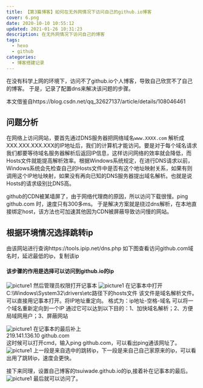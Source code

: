 ```yaml
---
title: 【第3篇博客】如何在无外网情况下访问自己的github.io博客
cover: 6.png
date: 2020-10-10 10:55:12
updated: 2021-01-26 10:31:23
description: 在无外网情况下访问自己的博客
tags: 
  - hexo
  - github
categories: 
  - 博客搭建记录
---
```


在没有科学上网的环境下，访问不了github.io个人博客，导致自己欣赏不了自己的博客。
于是，记录了配置dns来解决该问题的步骤。

本文借鉴自https://blog.csdn.net/qq_32627137/article/details/108046461

## 问题分析
在网络上访问网站，要首先通过DNS服务器把网络域名`www.XXXX.com` 解析成XXX.XXX.XXX.XXX的IP地址后，我们的计算机才能访问。要是对于每个域名请求我们都要等待域名服务器解析后返回IP信息，这样访问网络的效率就会降低，而Hosts文件就能提高解析效率。根据Windows系统规定，在进行DNS请求以前，Windows系统会先检查自己的Hosts文件中是否有这个地址映射关系，如果有则调用这个IP地址映射，如果没有再向已知的DNS服务器提出域名解析。也就是说Hosts的请求级别比DNS高。 

github的CDN被某墙屏了，由于网络代理商的原因，所以访问下载很慢。ping github.com 时，速度只有300多ms。
于是解决方案就是绕过dns解析，在本地直接绑定host，该方法也可加速其他因为CDN被屏蔽导致访问慢的网站。

## 根据环境情况选择跳转ip

由该网站进行查询https://tools.ipip.net/dns.php
如下图查看访问github.com域名时，延迟最低的ip，复制该ip
#### 该步骤的作用是选择可以访问到github.io的ip
![picture1](1.png)
然后管理员权限打开记事本
![picture1](2.png)
在记事本中打开C:\Windows\System32\drivers\etc路径下的hosts文件
该文件是域名解析文件。可以直接用记事本打开。将IP地址重定向。 
格式为：ip地址-空格-域名 
可以将一个域名重新定向到一个IP
通过它可以达到以下目的：1、加快域名解析；2、方便局域网用户；3、屏蔽网站 

![picture1](3.png)
在记事本的最后补上	
219.141.136.10 github.com 	
这时候可以打开cmd，输入ping github.com，可以看出ping通该网址了。
![picture1](4.png)
上一段是来自选中的跳转ip，下一段是来自己自己家原来的ip，可以看出用了跳转ip，速度会更快。

接下来同理，设置自己博客的tsuiwade.github.io的ip,接着补在记事本的最后。
![picture1](5.png)
最后就可以访问了。


